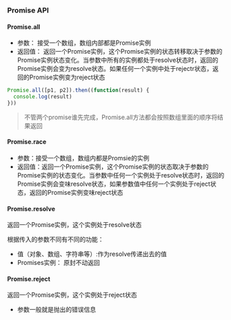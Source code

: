 ### Promise API
#### Promise.all
- 参数： 接受一个数组，数组内部都是Promise实例
- 返回值： 返回一个Promise实例，这个Promise实例的状态转移取决于参数的Promise实例状态变化。当参数中所有的实例都处于resolve状态时，返回的Promise实例会变为resolve状态。如果任何一个实例中处于rejectr状态，返回的Promise实例变为reject状态
```JavaScript
Promise.all([p1, p2]).then((function(result) {
  console.log(result)
}))
```
> 不管两个promise谁先完成，Promise.all方法都会按照数组里面的顺序将结果返回

#### Promise.race
- 参数：接受一个数组，数组内都是Promsie的实例
- 返回值：返回一个Promise实例，这个Promise实例的状态取决于参数的Promise实例的状态变化。当参数中任何一个实例处于resolve状态时，返回的Promise实例会变味resolve状态，如果参数值中任何一个实例处于reject状态，返回的Promise实例变味reject状态

#### Promise.resolve
返回一个Promise实例，这个实例处于resolve状态

根据传入的参数不同有不同的功能：
- 值（对象、数组、字符串等）:作为resolve传递出去的值
- Promises实例： 原封不动返回

#### Promise.reject
返回一个Promise实例，这个实例处于reject状态
- 参数一般就是抛出的错误信息



